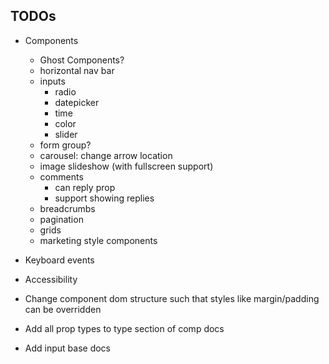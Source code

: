 ## TODOs
- Components
	- Ghost Components?
	- horizontal nav bar
	- inputs
		- radio
		- datepicker
		- time
		- color
		- slider
	- form group?
	- carousel: change arrow location
	- image slideshow (with fullscreen support)
	- comments
		- can reply prop
		- support showing replies
	- breadcrumbs
	- pagination
	- grids
	- marketing style components

- Keyboard events
- Accessibility
- Change component dom structure such that styles like margin/padding can be overridden
- Add all prop types to type section of comp docs
- Add input base docs
